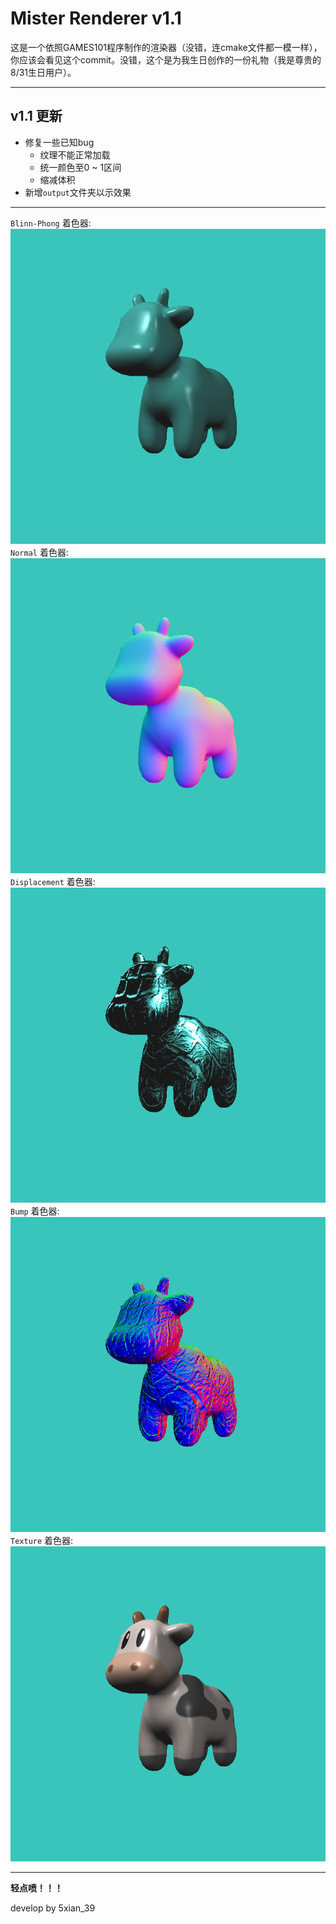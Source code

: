 # Mister Renderer v1.1

这是一个依照GAMES101程序制作的渲染器（没错，连cmake文件都一模一样），你应该会看见这个commit。没错，这个是为我生日创作的一份礼物（我是尊贵的8/31生日用户）。

---

## v1.1 更新
- 修复一些已知bug
  - 纹理不能正常加载
  - 统一颜色至0 ~ 1区间
  - 缩减体积
- 新增<code>output</code>文件夹以示效果 

---

<code>Blinn-Phong</code> 着色器:
![Blinn-Phong](./output/phong.png)
<code>Normal</code> 着色器:
![Normal](./output/normal.png)
<code>Displacement</code> 着色器:
![Displacement](./output/displacement.png)
<code>Bump</code> 着色器:
![Bump](./output/bump.png)
<code>Texture</code> 着色器:
![Texture](./output/texture.png)

---

**轻点喷！！！**

develop by 5xian_39